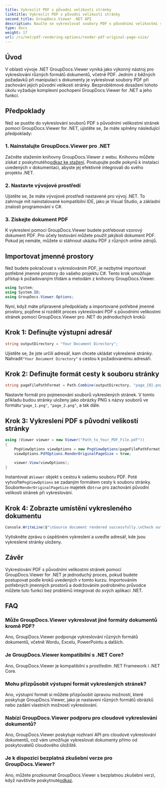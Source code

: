 ```yaml
---
title: Vykreslit PDF s původní velikostí stránky
linktitle: Vykreslit PDF s původní velikostí stránky
second_title: GroupDocs.Viewer .NET API
description: Naučte se vykreslovat soubory PDF s původními velikostmi stránek pomocí GroupDocs.Viewer pro .NET. Postupujte podle našeho podrobného průvodce a plynule integrujte tuto funkci.
type: docs
weight: 17
url: /cs/net/pdf-rendering-options/render-pdf-original-page-size/
---
```

## Úvod
V oblasti vývoje .NET GroupDocs.Viewer vyniká jako výkonný nástroj pro vykreslování různých formátů dokumentů, včetně PDF. Jedním z běžných požadavků při manipulaci s dokumenty je vykreslovat soubory PDF při zachování jejich původní velikosti stránky. Bezproblémové dosažení tohoto úkolu vyžaduje komplexní pochopení GroupDocs.Viewer for .NET a jeho funkcí.
## Předpoklady
Než se pustíte do vykreslování souborů PDF s původními velikostmi stránek pomocí GroupDocs.Viewer for .NET, ujistěte se, že máte splněny následující předpoklady:
### 1. Nainstalujte GroupDocs.Viewer pro .NET
 Začněte stažením knihovny GroupDocs.Viewer z webu. Knihovnu můžete získat z poskytnutého[odkaz ke stažení](https://releases.groupdocs.com/viewer/net/). Postupujte podle pokynů k instalaci uvedených v dokumentaci, abyste jej efektivně integrovali do svého projektu .NET.
### 2. Nastavte vývojové prostředí
Ujistěte se, že máte vývojové prostředí nastavené pro vývoj .NET. To zahrnuje mít nainstalované kompatibilní IDE, jako je Visual Studio, a základní znalosti programování v C#.
### 3. Získejte dokument PDF
K vykreslení pomocí GroupDocs.Viewer budete potřebovat vzorový dokument PDF. Pro účely testování můžete použít jakýkoli dokument PDF. Pokud jej nemáte, můžete si stáhnout ukázku PDF z různých online zdrojů.

## Importovat jmenné prostory
Než budete pokračovat s vykreslováním PDF, je nezbytné importovat potřebné jmenné prostory do vašeho projektu C#. Tento krok umožňuje přístup k požadovaným třídám a metodám z knihovny GroupDocs.Viewer.

```csharp
using System;
using System.IO;
using GroupDocs.Viewer.Options;
```

Nyní, když máte připravené předpoklady a importované potřebné jmenné prostory, pojďme si rozdělit proces vykreslování PDF s původními velikostmi stránek pomocí GroupDocs.Viewer pro .NET do jednoduchých kroků:
## Krok 1: Definujte výstupní adresář
```csharp
string outputDirectory = "Your Document Directory";
```
 Ujistěte se, že jste určili adresář, kam chcete ukládat vykreslené stránky. Nahradit`"Your Document Directory"` s cestou k požadovanému adresáři.
## Krok 2: Definujte formát cesty k souboru stránky
```csharp
string pageFilePathFormat = Path.Combine(outputDirectory, "page_{0}.png");
```
Nastavte formát pro pojmenování souborů vykreslených stránek. V tomto příkladu budou stránky uloženy jako obrázky PNG s názvy souborů ve formátu`"page_1.png"`, `"page_2.png"`, a tak dále.
## Krok 3: Vykreslení PDF s původní velikostí stránky
```csharp
using (Viewer viewer = new Viewer("Path_to_Your_PDF_File.pdf"))
{
    PngViewOptions viewOptions = new PngViewOptions(pageFilePathFormat);
    viewOptions.PdfOptions.RenderOriginalPageSize = true;
    
    viewer.View(viewOptions);
}
```
 Instantovat a`Viewer` objekt s cestou k vašemu souboru PDF. Poté vytvořte`PngViewOptions` se zadaným formátem cesty k souboru stránky. Soubor`RenderOriginalPageSize` majetek do`true` pro zachování původní velikosti stránek při vykreslování.
## Krok 4: Zobrazte umístění vykresleného dokumentu
```csharp
Console.WriteLine($"\nSource document rendered successfully.\nCheck output in {outputDirectory}.");
```
Vytiskněte zprávu o úspěšném vykreslení a uveďte adresář, kde jsou vykreslené stránky uloženy.

## Závěr
Vykreslování PDF s původními velikostmi stránek pomocí GroupDocs.Viewer for .NET je jednoduchý proces, pokud budete postupovat podle kroků uvedených v tomto kurzu. Importováním potřebných jmenných prostorů a dodržováním podrobného průvodce můžete tuto funkci bez problémů integrovat do svých aplikací .NET.
## FAQ
### Může GroupDocs.Viewer vykreslovat jiné formáty dokumentů kromě PDF?
Ano, GroupDocs.Viewer podporuje vykreslování různých formátů dokumentů, včetně Wordu, Excelu, PowerPointu a dalších.
### Je GroupDocs.Viewer kompatibilní s .NET Core?
Ano, GroupDocs.Viewer je kompatibilní s prostředím .NET Framework i .NET Core.
### Mohu přizpůsobit výstupní formát vykreslených stránek?
Ano, výstupní formát si můžete přizpůsobit úpravou možností, které poskytuje GroupDocs.Viewer, jako je nastavení různých formátů obrázků nebo zadání vlastních možností vykreslování.
### Nabízí GroupDocs.Viewer podporu pro cloudové vykreslování dokumentů?
Ano, GroupDocs.Viewer poskytuje rozhraní API pro cloudové vykreslování dokumentů, což vám umožňuje vykreslovat dokumenty přímo od poskytovatelů cloudového úložiště.
### Je k dispozici bezplatná zkušební verze pro GroupDocs.Viewer?
 Ano, můžete prozkoumat GroupDocs.Viewer s bezplatnou zkušební verzí, když navštívíte poskytnuté[odkaz](https://releases.groupdocs.com/).